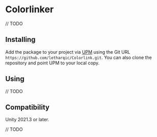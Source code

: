 # Colorlinker

// TODO

## Installing

Add the package to your project via
[UPM](https://docs.unity3d.com/Manual/upm-ui.html) using the Git URL
`https://github.com/letharqic/Colorlink.git`. You can also clone the repository
and point UPM to your local copy.

## Using

// TODO

## Compatibility

Unity 2021.3 or later.

// TODO